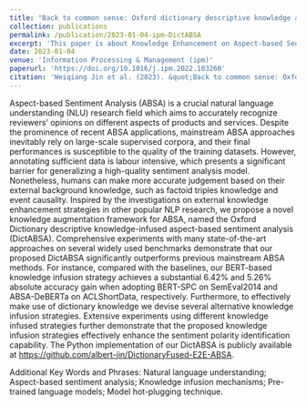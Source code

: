 ```yaml
---
title: "Back to common sense: Oxford dictionary descriptive knowledge augmentation for aspect-based sentiment analysis"
collection: publications
permalink: /publication/2023-01-04-ipm-DictABSA
excerpt: 'This paper is about Knowledge Enhancement on Aspect-based Sentiment Analysis (ABSA).'
date: 2023-01-04
venue: 'Information Processing & Management (ipm)'
paperurl: 'https://doi.org/10.1016/j.ipm.2022.103260'
citation: 'Weiqiang Jin et al. (2023). &quot;Back to common sense: Oxford dictionary descriptive knowledge augmentation for aspect-based sentiment analysis.&quot; <i>Information Processing & Management</i>. Volume 60, Issue 3, 2023, 103260, ISSN 0306-4573.'
---
```


Aspect-based Sentiment Analysis (ABSA) is a crucial natural language understanding (NLU) research field which aims to accurately recognize reviewers’ opinions on different aspects of products and services. Despite the prominence of recent ABSA applications, mainstream ABSA approaches inevitably rely on large-scale supervised corpora, and their final performances is susceptible to the quality of the training datasets. However, annotating sufficient data is labour intensive, which presents a significant barrier for generalizing a high-quality sentiment analysis model. Nonetheless, humans can make more accurate judgement based on their external background knowledge, such as factoid triples knowledge and event causality. Inspired by the investigations on external knowledge enhancement strategies in other popular NLP research, we propose a novel knowledge augmentation framework for ABSA, named the Oxford Dictionary descriptive knowledge-infused aspect-based sentiment analysis (DictABSA). Comprehensive experiments with many state-of-the-art approaches on several widely used benchmarks demonstrate that our proposed DictABSA significantly outperforms previous mainstream ABSA methods. For instance, compared with the baselines, our BERT-based knowledge infusion strategy achieves a substantial 6.42% and 5.26% absolute accuracy gain when adopting BERT-SPC on SemEval2014 and ABSA-DeBERTa on ACLShortData, respectively. Furthermore, to effectively make use of dictionary knowledge we devise several alternative knowledge infusion strategies. Extensive experiments using different knowledge infused strategies further demonstrate that the proposed knowledge infusion strategies effectively enhance the sentiment polarity identification capability. The Python implementation of our DictABSA is publicly available at https://github.com/albert-jin/DictionaryFused-E2E-ABSA.

Additional Key Words and Phrases: Natural language understanding; Aspect-based sentiment analysis; Knowledge infusion mechanisms; Pre-trained language models; Model hot-plugging technique.
